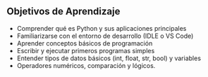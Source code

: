 ## Objetivos de Aprendizaje

- Comprender qué es Python y sus aplicaciones principales
- Familiarizarse con el entorno de desarrollo (IDLE o VS Code)
- Aprender conceptos básicos de programación
- Escribir y ejecutar primeros programas simples
- Entender tipos de datos básicos (int, float, str, bool) y variables
- Operadores numéricos, comparación y lógicos.
